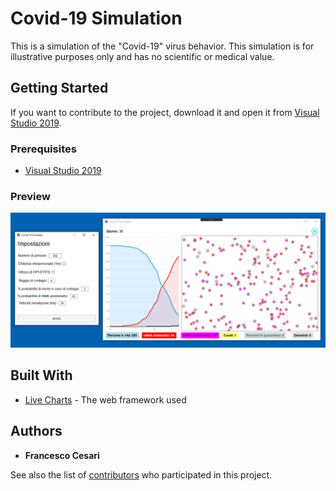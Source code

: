 # Covid-19 Simulation

This is a simulation of the "Covid-19" virus behavior. This simulation is for illustrative purposes only and has no scientific or medical value.

## Getting Started

If you want to contribute to the project, download it and open it from [Visual Studio 2019](https://visualstudio.microsoft.com/it/vs/).

### Prerequisites

* [Visual Studio 2019](https://visualstudio.microsoft.com/it/vs/)

### Preview
![](preview.PNG)

## Built With

* [Live Charts](https://lvcharts.net/) - The web framework used

## Authors

* **Francesco Cesari**

See also the list of [contributors](https://github.com/francescocesari/Covid-19-Simulation/graphs/contributors) who participated in this project.
